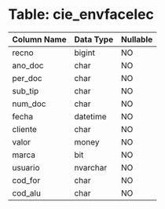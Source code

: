 # Table: cie_envfacelec

| Column Name | Data Type | Nullable |
|-------------|-----------|----------|
| recno | bigint | NO |
| ano_doc | char | NO |
| per_doc | char | NO |
| sub_tip | char | NO |
| num_doc | char | NO |
| fecha | datetime | NO |
| cliente | char | NO |
| valor | money | NO |
| marca | bit | NO |
| usuario | nvarchar | NO |
| cod_for | char | NO |
| cod_alu | char | NO |
